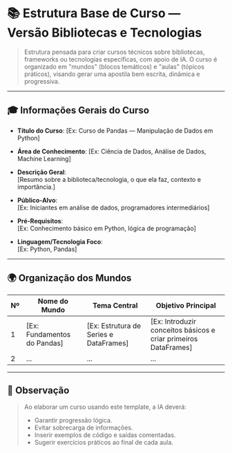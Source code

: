 # 📚 Estrutura Base de Curso — Versão Bibliotecas e Tecnologias

> Estrutura pensada para criar cursos técnicos sobre bibliotecas, frameworks ou tecnologias específicas, com apoio de IA. O curso é organizado em "mundos" (blocos temáticos) e "aulas" (tópicos práticos), visando gerar uma apostila bem escrita, dinâmica e progressiva.

---

## 🎓 Informações Gerais do Curso

- **Título do Curso**: [Ex: Curso de Pandas — Manipulação de Dados em Python]
- **Área de Conhecimento**: [Ex: Ciência de Dados, Análise de Dados, Machine Learning]
- **Descrição Geral**:  
  [Resumo sobre a biblioteca/tecnologia, o que ela faz, contexto e importância.]

- **Público-Alvo**:  
  [Ex: Iniciantes em análise de dados, programadores intermediários]

- **Pré-Requisitos**:  
  [Ex: Conhecimento básico em Python, lógica de programação]

- **Linguagem/Tecnologia Foco**:  
  [Ex: Python, Pandas]

---

## 🌍 Organização dos Mundos

| Nº | Nome do Mundo       | Tema Central                  | Objetivo Principal                                  |
|----|---------------------|-------------------------------|-----------------------------------------------------|
| 1  | [Ex: Fundamentos do Pandas] | [Ex: Estrutura de Series e DataFrames] | [Ex: Introduzir conceitos básicos e criar primeiros DataFrames] |
| 2  | ...                 | ...                           | ...                                                 |

---

## 📌 Observação

> Ao elaborar um curso usando este template, a IA deverá:
> - Garantir progressão lógica.
> - Evitar sobrecarga de informações.
> - Inserir exemplos de código e saídas comentadas.
> - Sugerir exercícios práticos ao final de cada aula.
